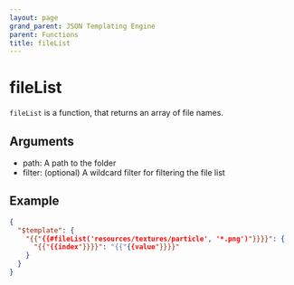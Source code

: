 ```yaml
---
layout: page
grand_parent: JSON Templating Engine
parent: Functions
title: fileList
---
```


# fileList

`fileList` is a function, that returns an array of file names.

## Arguments

 - path: A path to the folder
 - filter: (optional) A wildcard filter for filtering the file list

## Example

```json
{
  "$template": {
    "{{"{{#fileList('resources/textures/particle', '*.png')"}}}}": {
      "{{"{{index"}}}}": "{{"{{value"}}}}"
    }
  }
}
```
